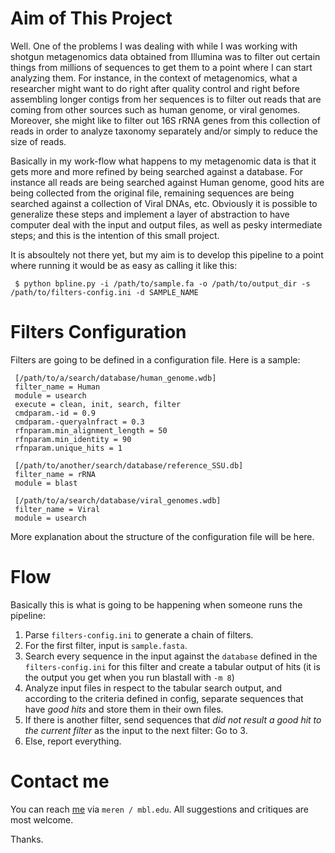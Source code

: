 Aim of This Project
===================

Well. One of the problems I was dealing with while I was working with shotgun metagenomics data obtained from Illumina was to filter out certain things from millions of sequences to get them to a point where I can start analyzing them. For instance, in the context of metagenomics, what a researcher might want to do right after quality control and right before assembling longer contigs from her sequences is to filter out reads that are coming from other sources such as human genome, or viral genomes. Moreover, she might like to filter out 16S rRNA genes from this collection of reads in order to analyze taxonomy separately and/or simply to reduce the size of reads.

Basically in my work-flow what happens to my metagenomic data is that it gets more and more refined by being searched against a database. For instance all reads are being searched against Human genome, good hits are being collected from the original file, remaining sequences are being searched against a collection of Viral DNAs, etc. Obviously it is possible to generalize these steps and implement a layer of abstraction to have computer deal with the input and output files, as well as pesky intermediate steps; and this is the intention of this small project.

It is absoultely not there yet, but my aim is to develop this pipeline to a point where running it would be as easy as calling it like this:

     $ python bpline.py -i /path/to/sample.fa -o /path/to/output_dir -s /path/to/filters-config.ini -d SAMPLE_NAME 


Filters Configuration
=====================

Filters are going to be defined in a configuration file. Here is a sample:

     [/path/to/a/search/database/human_genome.wdb]
     filter_name = Human
     module = usearch
     execute = clean, init, search, filter
     cmdparam.-id = 0.9
     cmdparam.-queryalnfract = 0.3
     rfnparam.min_alignment_length = 50
     rfnparam.min_identity = 90
     rfnparam.unique_hits = 1
     
     [/path/to/another/search/database/reference_SSU.db]
     filter_name = rRNA
     module = blast
     
     [/path/to/a/search/database/viral_genomes.wdb]
     filter_name = Viral
     module = usearch


More explanation about the structure of the configuration file will be here.


Flow
====

Basically this is what is going to be happening when someone runs the pipeline:

1. Parse `filters-config.ini` to generate a chain of filters.
2. For the first filter, input is `sample.fasta`.
3. Search every sequence in the input against the `database` defined in the `filters-config.ini` for this filter and create a tabular output of hits (it is the output you get when you run blastall with `-m 8`)
4. Analyze input files in respect to the tabular search output, and according to the criteria defined in config, separate sequences that have _good hits_ and store them in their own files.
5. If there is another filter, send sequences that _did not result a good hit to the current filter_ as the input to the next filter: Go to 3.
6. Else, report everything.


Contact me
==========

You can reach [me](http://meren.org) via `meren / mbl.edu`. All suggestions and critiques are most welcome.

Thanks.
